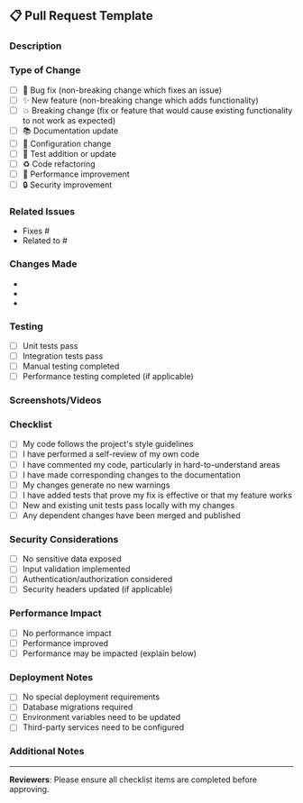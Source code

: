 ## 📋 Pull Request Template

### Description
<!-- Provide a brief description of the changes in this PR -->

### Type of Change
<!-- Mark the relevant option with an "x" -->
- [ ] 🐛 Bug fix (non-breaking change which fixes an issue)
- [ ] ✨ New feature (non-breaking change which adds functionality)
- [ ] 💥 Breaking change (fix or feature that would cause existing functionality to not work as expected)
- [ ] 📚 Documentation update
- [ ] 🔧 Configuration change
- [ ] 🧪 Test addition or update
- [ ] ♻️ Code refactoring
- [ ] 🚀 Performance improvement
- [ ] 🔒 Security improvement

### Related Issues
<!-- Link to related issues using "Fixes #123" or "Closes #123" -->
- Fixes #
- Related to #

### Changes Made
<!-- List the main changes made in this PR -->
- 
- 
- 

### Testing
<!-- Describe the tests you ran to verify your changes -->
- [ ] Unit tests pass
- [ ] Integration tests pass
- [ ] Manual testing completed
- [ ] Performance testing completed (if applicable)

### Screenshots/Videos
<!-- Add screenshots or videos if applicable -->

### Checklist
<!-- Mark completed items with an "x" -->
- [ ] My code follows the project's style guidelines
- [ ] I have performed a self-review of my own code
- [ ] I have commented my code, particularly in hard-to-understand areas
- [ ] I have made corresponding changes to the documentation
- [ ] My changes generate no new warnings
- [ ] I have added tests that prove my fix is effective or that my feature works
- [ ] New and existing unit tests pass locally with my changes
- [ ] Any dependent changes have been merged and published

### Security Considerations
<!-- Describe any security implications of this change -->
- [ ] No sensitive data exposed
- [ ] Input validation implemented
- [ ] Authentication/authorization considered
- [ ] Security headers updated (if applicable)

### Performance Impact
<!-- Describe any performance implications -->
- [ ] No performance impact
- [ ] Performance improved
- [ ] Performance may be impacted (explain below)

### Deployment Notes
<!-- Any special deployment considerations -->
- [ ] No special deployment requirements
- [ ] Database migrations required
- [ ] Environment variables need to be updated
- [ ] Third-party services need to be configured

### Additional Notes
<!-- Any additional information that reviewers should know -->

---

**Reviewers**: Please ensure all checklist items are completed before approving.
